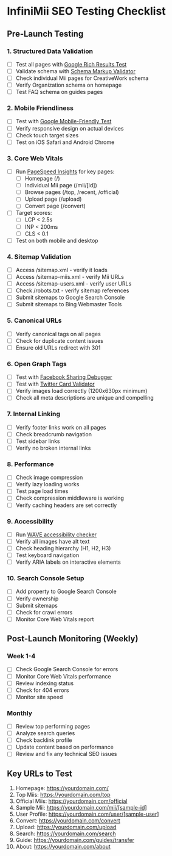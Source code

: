 # InfiniMii SEO Testing Checklist

## Pre-Launch Testing

### 1. Structured Data Validation
- [ ] Test all pages with [Google Rich Results Test](https://search.google.com/test/rich-results)
- [ ] Validate schema with [Schema Markup Validator](https://validator.schema.org/)
- [ ] Check individual Mii pages for CreativeWork schema
- [ ] Verify Organization schema on homepage
- [ ] Test FAQ schema on guides pages

### 2. Mobile Friendliness
- [ ] Test with [Google Mobile-Friendly Test](https://search.google.com/test/mobile-friendly)
- [ ] Verify responsive design on actual devices
- [ ] Check touch target sizes
- [ ] Test on iOS Safari and Android Chrome

### 3. Core Web Vitals
- [ ] Run [PageSpeed Insights](https://pagespeed.web.dev/) for key pages:
  - [ ] Homepage (/)
  - [ ] Individual Mii page (/mii/[id])
  - [ ] Browse pages (/top, /recent, /official)
  - [ ] Upload page (/upload)
  - [ ] Convert page (/convert)
- [ ] Target scores:
  - [ ] LCP < 2.5s
  - [ ] INP < 200ms
  - [ ] CLS < 0.1
- [ ] Test on both mobile and desktop

### 4. Sitemap Validation
- [ ] Access /sitemap.xml - verify it loads
- [ ] Access /sitemap-miis.xml - verify Mii URLs
- [ ] Access /sitemap-users.xml - verify user URLs
- [ ] Check /robots.txt - verify sitemap references
- [ ] Submit sitemaps to Google Search Console
- [ ] Submit sitemaps to Bing Webmaster Tools

### 5. Canonical URLs
- [ ] Verify canonical tags on all pages
- [ ] Check for duplicate content issues
- [ ] Ensure old URLs redirect with 301

### 6. Open Graph Tags
- [ ] Test with [Facebook Sharing Debugger](https://developers.facebook.com/tools/debug/)
- [ ] Test with [Twitter Card Validator](https://cards-dev.twitter.com/validator)
- [ ] Verify images load correctly (1200x630px minimum)
- [ ] Check all meta descriptions are unique and compelling

### 7. Internal Linking
- [ ] Verify footer links work on all pages
- [ ] Check breadcrumb navigation
- [ ] Test sidebar links
- [ ] Verify no broken internal links

### 8. Performance
- [ ] Check image compression
- [ ] Verify lazy loading works
- [ ] Test page load times
- [ ] Check compression middleware is working
- [ ] Verify caching headers are set correctly

### 9. Accessibility
- [ ] Run [WAVE accessibility checker](https://wave.webaim.org/)
- [ ] Verify all images have alt text
- [ ] Check heading hierarchy (H1, H2, H3)
- [ ] Test keyboard navigation
- [ ] Verify ARIA labels on interactive elements

### 10. Search Console Setup
- [ ] Add property to Google Search Console
- [ ] Verify ownership
- [ ] Submit sitemaps
- [ ] Check for crawl errors
- [ ] Monitor Core Web Vitals report

## Post-Launch Monitoring (Weekly)

### Week 1-4
- [ ] Check Google Search Console for errors
- [ ] Monitor Core Web Vitals performance
- [ ] Review indexing status
- [ ] Check for 404 errors
- [ ] Monitor site speed

### Monthly
- [ ] Review top performing pages
- [ ] Analyze search queries
- [ ] Check backlink profile
- [ ] Update content based on performance
- [ ] Review and fix any technical SEO issues

## Key URLs to Test

1. Homepage: https://yourdomain.com/
2. Top Miis: https://yourdomain.com/top
3. Official Miis: https://yourdomain.com/official
4. Sample Mii: https://yourdomain.com/mii/[sample-id]
5. User Profile: https://yourdomain.com/user/[sample-user]
6. Convert: https://yourdomain.com/convert
7. Upload: https://yourdomain.com/upload
8. Search: https://yourdomain.com/search
9. Guide: https://yourdomain.com/guides/transfer
10. About: https://yourdomain.com/about